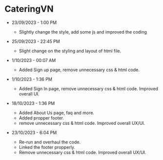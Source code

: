 # CateringVN

- 23/09/2023 - 1:00 PM
  + Slightly change the style, add some js and improved the coding


- 25/09/2023 - 22:45 PM
  + Slight change on the styling and layout of html file.


- 1/10/2023 - 00:07 AM
  + Added Sign up page, remove unnecessary css & html code.


- 1/10/2023 - 1:36 PM
  + Added Sign In page, remove unnecessary css & html code. Improved overall UI.


- 18/10/2023 - 1:36 PM
  + Added About Us page, faq and more.
  + Added propper footer.
  +  remove unnecessary css & html code. Improved overall UX/UI.


- 23/10/2023 - 6:04 PM
  + Re-run and overhaul the code.
  + Linked the footer propperly.
  + Remove unnecessary css & html code. Improved overall UX/UI.

